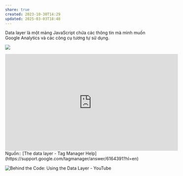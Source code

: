 ```yaml
---
share: true
created: 2023-10-30T14:29
updated: 2025-03-03T18:48
---
```

Data layer là một mảng JavaScript chứa các thông tin mà mình muốn Google Analytics và các công cụ tương tự sử dụng.

![](https://www.analyticsmania.com/wp-content/uploads/2019/12/image-2019-12-19T101006.568.jpg) 
<iframe width="560" height="315" src="https://www.youtube.com/embed/hyZQLQITeV4?si=8U---WQEKEcXRv6F" title="YouTube video player" frameborder="0" allow="accelerometer; autoplay; clipboard-write; encrypted-media; gyroscope; picture-in-picture; web-share" referrerpolicy="strict-origin-when-cross-origin" allowfullscreen></iframe>
Nguồn:: [The data layer - Tag Manager Help](https://support.google.com/tagmanager/answer/6164391?hl=en)

![Behind the Code: Using the Data Layer - YouTube](https://youtu.be/BEGzysJYHgM?si=ApF0jHdiDg3J-g7f)